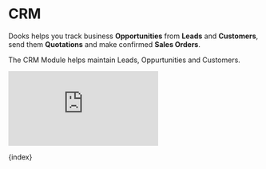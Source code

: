 <!-- add-breadcrumbs -->
# CRM

Dooks helps you track business **Opportunities** from **Leads** and
**Customers**, send them **Quotations** and make confirmed **Sales Orders**.

The CRM Module helps maintain Leads, Oppurtunities and Customers.

<div>
    <div class='embed-container'>
        <iframe src='https://www.youtube.com/embed//o9XCSZHJfpA' frameborder='0' allowfullscreen>
        </iframe>
    </div>
</div>


{index}